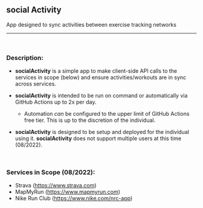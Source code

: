 ## __social Activity__

App designed to sync activities between exercise tracking networks

---  

</br>

### __Description__:
- __socialActivity__ is a simple app to make client-side API calls to the services in scope (below) and ensure activities/workouts are in sync across services.

- __socialActivity__ is intended to be run on command or automatically via GitHub Actions up to 2x per day.
    - Automation _can_ be configured to the upper limit of GitHub Actions free tier. This is up to the discretion of the individual.

- __socialActivity__ is designed to be setup and deployed for the individual using it. __socialActivity__ does not support multiple users at this time (08/2022).

</br>

### __Services in Scope__ (08/2022):
- Strava (https://www.strava.com)
- MapMyRun (https://www.mapmyrun.com)
- Nike Run Club (https://www.nike.com/nrc-app)

